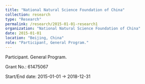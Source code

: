```yaml
---
title: "National Natural Science Foundation of China"
collection: research
type: "Research"
permalink: /research/2015-01-01-research1
organization: "National Natural Science Foundation of China"
date: 2015-01-01
location: "Beijing, China"
role: "Participant, General Program."
---
```


Participant. General Program.


Grant No.: 61475067

Start/End date: 2015-01-01 → 2018-12-31

